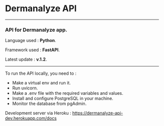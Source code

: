 # Dermanalyze API

---

### API for Dermanalyze app.

Language used : **Python**.

Framework used : **FastAPI**.

Latest update : **v.1.2**.

---

To run the API locally, you need to :
- Make a virtual env and run it.
- Run uvicorn.
- Make a .env file with the required variables and values.
- Install and configure PostgreSQL in your machine.
- Monitor the database from pgAdmin.

Development server via Heroku : https://dermanalyze-api-dev.herokuapp.com/docs
